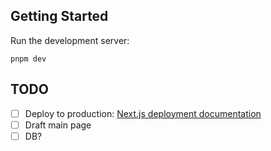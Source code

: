 ## Getting Started

Run the development server: 

```
pnpm dev
```

## TODO

- [ ] Deploy to production: [Next.js deployment documentation](https://nextjs.org/docs/app/building-your-application/deploying)
- [ ] Draft main page
- [ ] DB?